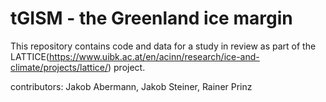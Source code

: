 # tGISM - the Greenland ice margin

This repository contains code and data for a study in review as part of the LATTICE(https://www.uibk.ac.at/en/acinn/research/ice-and-climate/projects/lattice/) project.

contributors: Jakob Abermann, Jakob Steiner, Rainer Prinz
